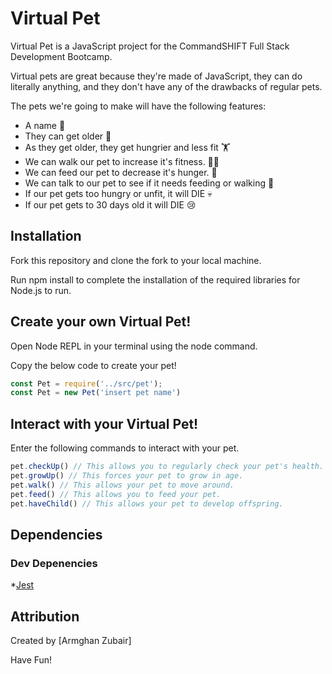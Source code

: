 # Virtual Pet

Virtual Pet is a JavaScript project for the CommandSHIFT Full Stack Development Bootcamp. 

Virtual pets are great because they're made of JavaScript, they can do literally anything, and they don't have any of the drawbacks of regular pets.

The pets we're going to make will have the following features:

- A name 📛
- They can get older 👵
- As they get older, they get hungrier and less fit 🏋️
- We can walk our pet to increase it's fitness. 🏃‍♂️
- We can feed our pet to decrease it's hunger. 🍕
- We can talk to our pet to see if it needs feeding or walking 🚶
- If our pet gets too hungry or unfit, it will DIE 💀
- If our pet gets to 30 days old it will DIE 😢

## Installation

Fork this repository and clone the fork to your local machine.

Run npm install to complete the installation of the required libraries for Node.js to run. 

## Create your own Virtual Pet!

Open Node REPL in your terminal using the node command. 

Copy the below code to create your pet!

```javascript
const Pet = require('../src/pet');
const Pet = new Pet('insert pet name')
```

## Interact with your Virtual Pet! 

Enter the following commands to interact with your pet.

```javascript
pet.checkUp() // This allows you to regularly check your pet's health.
pet.growUp() // This forces your pet to grow in age.
pet.walk() // This allows your pet to move around.
pet.feed() // This allows you to feed your pet.
pet.haveChild() // This allows your pet to develop offspring.
```

## Dependencies 
### Dev Depenencies
*[Jest](https://jestjs.io/)

## Attribution
Created by [Armghan Zubair]

Have Fun!